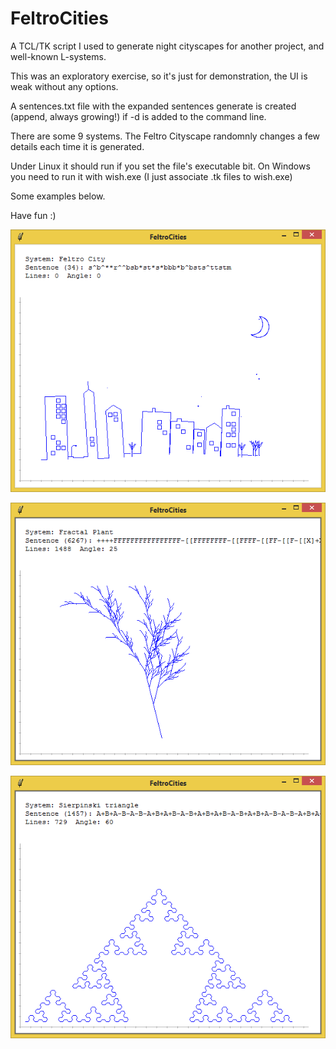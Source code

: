 # FeltroCities
A TCL/TK script I used to generate night cityscapes for another project, and well-known L-systems.

This was an exploratory exercise, so it's just for demonstration, the UI is weak without any options.

A sentences.txt file with the expanded sentences generate is created (append, always growing!) if -d is added to the command line.

There are some 9 systems. The Feltro Cityscape randomnly changes a few details each time it is generated.

Under Linux it should run if you set the file's executable bit. On Windows you need to run it with wish.exe (I just associate .tk files to wish.exe)

Some examples below.

Have fun :)

![Feltro Cityscape](./FeltroCityscape.png)

![Fractal Plant](./FractalPlant.png)

![Sierpinski Triangle](./SierpinskiTriangle.png)
